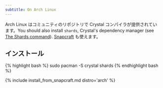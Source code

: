 ```yaml
---
subtitle: On Arch Linux
---
```


Arch Linux はコミュニティのリポジトリで Crystal コンパイラが提供されています。You should also install `shards`, Crystal's dependency manager (see [The Shards command](https://crystal-lang.org/reference/the_shards_command/)).
[Snapcraft](#snapcraft) も使えます。

## インストール

<div class="code_section">
{% highlight bash %}
sudo pacman -S crystal shards
{% endhighlight bash %}
</div>

{% include install_from_snapcraft.md distro='arch' %}
